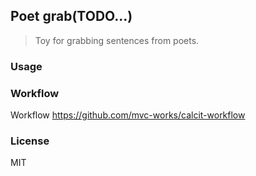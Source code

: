 
Poet grab(TODO...)
----

> Toy for grabbing sentences from poets.

### Usage


### Workflow

Workflow https://github.com/mvc-works/calcit-workflow

### License

MIT
